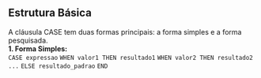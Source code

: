 **Estrutura Básica**
-----------------
A cláusula CASE tem duas formas principais: a forma simples e a forma pesquisada.     
  **1. Forma Simples:**     
    `CASE expressao`
        `WHEN valor1 THEN resultado1`
        `WHEN valor2 THEN resultado2`
        `...`
        `ELSE resultado_padrao`
    `END`
